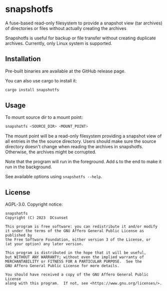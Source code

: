 # snapshotfs

A fuse-based read-only filesystem to provide a snapshot view (tar archives) of directories or files without actually creating the archives

Snapshotfs is useful for backup or file transfer without creating duplicate archives.
Currently, only Linux system is supported.

## Installation

Pre-built binaries are available at the GitHub release page.

You can also use cargo to install it:

```sh
cargo install snapshotfs
```

## Usage

To mount source dir to a mount point:

```sh
snapshotfs <SOURCE_DIR> <MOUNT_POINT>
```

The mount point will be a read-only filesystem providing a snapshot view of all entries in the the source directory.
Users should make sure the source directory doesn't change when reading the archives in snapshotfs.
Otherwise, the archives might be corrupted.

Note that the program will run in the foreground.
Add `&` to the end to make it run in the background.

See available options using `snapshotfs --help`.


## License

AGPL-3.0. Copyright notice:

```
snapshotfs
Copyright (C) 2023  DCsunset

This program is free software: you can redistribute it and/or modify
it under the terms of the GNU Affero General Public License as published by
the Free Software Foundation, either version 3 of the License, or
(at your option) any later version.

This program is distributed in the hope that it will be useful,
but WITHOUT ANY WARRANTY; without even the implied warranty of
MERCHANTABILITY or FITNESS FOR A PARTICULAR PURPOSE.  See the
GNU Affero General Public License for more details.

You should have received a copy of the GNU Affero General Public License
along with this program.  If not, see <https://www.gnu.org/licenses/>.
```
